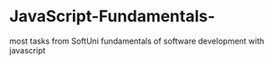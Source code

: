 # JavaScript-Fundamentals-
most tasks from SoftUni fundamentals of software development with javascript
